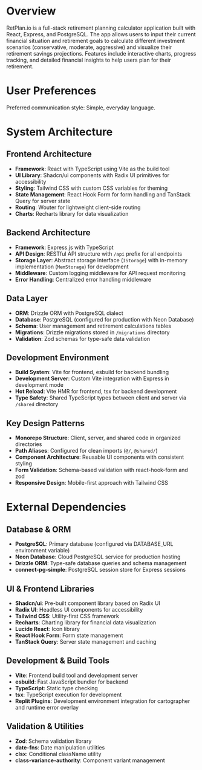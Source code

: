 # Overview

RetPlan.io is a full-stack retirement planning calculator application built with React, Express, and PostgreSQL. The app allows users to input their current financial situation and retirement goals to calculate different investment scenarios (conservative, moderate, aggressive) and visualize their retirement savings projections. Features include interactive charts, progress tracking, and detailed financial insights to help users plan for their retirement.

# User Preferences

Preferred communication style: Simple, everyday language.

# System Architecture

## Frontend Architecture
- **Framework**: React with TypeScript using Vite as the build tool
- **UI Library**: Shadcn/ui components with Radix UI primitives for accessibility
- **Styling**: Tailwind CSS with custom CSS variables for theming
- **State Management**: React Hook Form for form handling and TanStack Query for server state
- **Routing**: Wouter for lightweight client-side routing
- **Charts**: Recharts library for data visualization

## Backend Architecture
- **Framework**: Express.js with TypeScript
- **API Design**: RESTful API structure with `/api` prefix for all endpoints
- **Storage Layer**: Abstract storage interface (`IStorage`) with in-memory implementation (`MemStorage`) for development
- **Middleware**: Custom logging middleware for API request monitoring
- **Error Handling**: Centralized error handling middleware

## Data Layer
- **ORM**: Drizzle ORM with PostgreSQL dialect
- **Database**: PostgreSQL (configured for production with Neon Database)
- **Schema**: User management and retirement calculations tables
- **Migrations**: Drizzle migrations stored in `/migrations` directory
- **Validation**: Zod schemas for type-safe data validation

## Development Environment
- **Build System**: Vite for frontend, esbuild for backend bundling
- **Development Server**: Custom Vite integration with Express in development mode
- **Hot Reload**: Vite HMR for frontend, tsx for backend development
- **Type Safety**: Shared TypeScript types between client and server via `/shared` directory

## Key Design Patterns
- **Monorepo Structure**: Client, server, and shared code in organized directories
- **Path Aliases**: Configured for clean imports (`@/`, `@shared/`)
- **Component Architecture**: Reusable UI components with consistent styling
- **Form Validation**: Schema-based validation with react-hook-form and zod
- **Responsive Design**: Mobile-first approach with Tailwind CSS

# External Dependencies

## Database & ORM
- **PostgreSQL**: Primary database (configured via DATABASE_URL environment variable)
- **Neon Database**: Cloud PostgreSQL service for production hosting
- **Drizzle ORM**: Type-safe database queries and schema management
- **connect-pg-simple**: PostgreSQL session store for Express sessions

## UI & Frontend Libraries
- **Shadcn/ui**: Pre-built component library based on Radix UI
- **Radix UI**: Headless UI components for accessibility
- **Tailwind CSS**: Utility-first CSS framework
- **Recharts**: Charting library for financial data visualization
- **Lucide React**: Icon library
- **React Hook Form**: Form state management
- **TanStack Query**: Server state management and caching

## Development & Build Tools
- **Vite**: Frontend build tool and development server
- **esbuild**: Fast JavaScript bundler for backend
- **TypeScript**: Static type checking
- **tsx**: TypeScript execution for development
- **Replit Plugins**: Development environment integration for cartographer and runtime error overlay

## Validation & Utilities
- **Zod**: Schema validation library
- **date-fns**: Date manipulation utilities
- **clsx**: Conditional className utility
- **class-variance-authority**: Component variant management